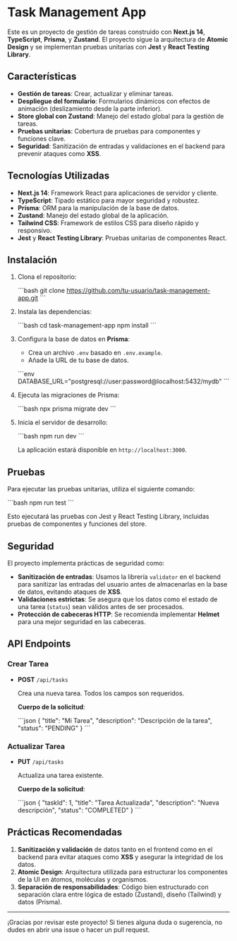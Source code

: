 
# Task Management App

Este es un proyecto de gestión de tareas construido con **Next.js 14**, **TypeScript**, **Prisma**, y **Zustand**. El proyecto sigue la arquitectura de **Atomic Design** y se implementan pruebas unitarias con **Jest** y **React Testing Library**.

## Características

- **Gestión de tareas**: Crear, actualizar y eliminar tareas.
- **Despliegue del formulario**: Formularios dinámicos con efectos de animación (deslizamiento desde la parte inferior).
- **Store global con Zustand**: Manejo del estado global para la gestión de tareas.
- **Pruebas unitarias**: Cobertura de pruebas para componentes y funciones clave.
- **Seguridad**: Sanitización de entradas y validaciones en el backend para prevenir ataques como **XSS**.

## Tecnologías Utilizadas

- **Next.js 14**: Framework React para aplicaciones de servidor y cliente.
- **TypeScript**: Tipado estático para mayor seguridad y robustez.
- **Prisma**: ORM para la manipulación de la base de datos.
- **Zustand**: Manejo del estado global de la aplicación.
- **Tailwind CSS**: Framework de estilos CSS para diseño rápido y responsivo.
- **Jest** y **React Testing Library**: Pruebas unitarias de componentes React.

## Instalación

1. Clona el repositorio:

   \`\`\`bash
   git clone https://github.com/tu-usuario/task-management-app.git
   \`\`\`

2. Instala las dependencias:

   \`\`\`bash
   cd task-management-app
   npm install
   \`\`\`

3. Configura la base de datos en **Prisma**:

   - Crea un archivo `.env` basado en `.env.example`.
   - Añade la URL de tu base de datos.

   \`\`\`env
   DATABASE_URL="postgresql://user:password@localhost:5432/mydb"
   \`\`\`

4. Ejecuta las migraciones de Prisma:

   \`\`\`bash
   npx prisma migrate dev
   \`\`\`

5. Inicia el servidor de desarrollo:

   \`\`\`bash
   npm run dev
   \`\`\`

   La aplicación estará disponible en `http://localhost:3000`.

## Pruebas

Para ejecutar las pruebas unitarias, utiliza el siguiente comando:

\`\`\`bash
npm run test
\`\`\`

Esto ejecutará las pruebas con Jest y React Testing Library, incluidas pruebas de componentes y funciones del store.

## Seguridad

El proyecto implementa prácticas de seguridad como:

- **Sanitización de entradas**: Usamos la librería `validator` en el backend para sanitizar las entradas del usuario antes de almacenarlas en la base de datos, evitando ataques de **XSS**.
- **Validaciones estrictas**: Se asegura que los datos como el estado de una tarea (`status`) sean válidos antes de ser procesados.
- **Protección de cabeceras HTTP**: Se recomienda implementar **Helmet** para una mejor seguridad en las cabeceras.

## API Endpoints

### Crear Tarea

- **POST** `/api/tasks`
  
  Crea una nueva tarea. Todos los campos son requeridos.

  **Cuerpo de la solicitud**:

  \`\`\`json
  {
    "title": "Mi Tarea",
    "description": "Descripción de la tarea",
    "status": "PENDING"
  }
  \`\`\`

### Actualizar Tarea

- **PUT** `/api/tasks`

  Actualiza una tarea existente.

  **Cuerpo de la solicitud**:

  \`\`\`json
  {
    "taskId": 1,
    "title": "Tarea Actualizada",
    "description": "Nueva descripción",
    "status": "COMPLETED"
  }
  \`\`\`

## Prácticas Recomendadas

1. **Sanitización y validación** de datos tanto en el frontend como en el backend para evitar ataques como **XSS** y asegurar la integridad de los datos.
2. **Atomic Design**: Arquitectura utilizada para estructurar los componentes de la UI en átomos, moléculas y organismos.
3. **Separación de responsabilidades**: Código bien estructurado con separación clara entre lógica de estado (Zustand), diseño (Tailwind) y datos (Prisma).

---

¡Gracias por revisar este proyecto! Si tienes alguna duda o sugerencia, no dudes en abrir una issue o hacer un pull request.
